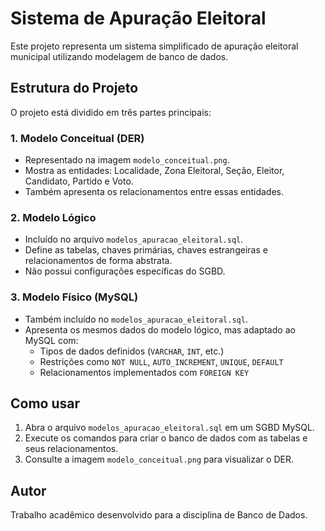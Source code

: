 
# Sistema de Apuração Eleitoral

Este projeto representa um sistema simplificado de apuração eleitoral municipal utilizando modelagem de banco de dados.

## Estrutura do Projeto

O projeto está dividido em três partes principais:

### 1. Modelo Conceitual (DER)
- Representado na imagem `modelo_conceitual.png`.
- Mostra as entidades: Localidade, Zona Eleitoral, Seção, Eleitor, Candidato, Partido e Voto.
- Também apresenta os relacionamentos entre essas entidades.

### 2. Modelo Lógico
- Incluído no arquivo `modelos_apuracao_eleitoral.sql`.
- Define as tabelas, chaves primárias, chaves estrangeiras e relacionamentos de forma abstrata.
- Não possui configurações específicas do SGBD.

### 3. Modelo Físico (MySQL)
- Também incluído no `modelos_apuracao_eleitoral.sql`.
- Apresenta os mesmos dados do modelo lógico, mas adaptado ao MySQL com:
  - Tipos de dados definidos (`VARCHAR`, `INT`, etc.)
  - Restrições como `NOT NULL`, `AUTO_INCREMENT`, `UNIQUE`, `DEFAULT`
  - Relacionamentos implementados com `FOREIGN KEY`

## Como usar

1. Abra o arquivo `modelos_apuracao_eleitoral.sql` em um SGBD MySQL.
2. Execute os comandos para criar o banco de dados com as tabelas e seus relacionamentos.
3. Consulte a imagem `modelo_conceitual.png` para visualizar o DER.

## Autor

Trabalho acadêmico desenvolvido para a disciplina de Banco de Dados.
